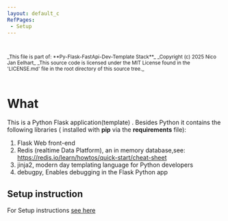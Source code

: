 ```yaml
---
layout: default_c
RefPages:
 - Setup
--- 
```


<small>
<br><br>
_This file is part of: **Py-Flask-FastApi-Dev-Template Stack**_
_Copyright (c) 2025 Nico Jan Eelhart_
_This source code is licensed under the MIT License found in the  'LICENSE.md' file in the root directory of this source tree._
</small>
<br><br>

# What

This is a Python Flask application(template) . Besides Python it contains the following libraries ( installed with **pip** via the **requirements** file):
1. Flask Web front-end
1. Redis (realtime Data Platform), an in memory database,see: https://redis.io/learn/howtos/quick-start/cheat-sheet
1. jinja2, modern day templating language for Python developers
1. debugpy, Enables debugging in the Flask Python app


## Setup instruction

For Setup instructions [see here](./Howtos/Setup)

